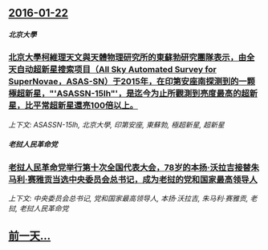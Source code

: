 ## [2016-01-22](/news/2016/01/22/index.md)

##### 北京大學
### [北京大學柯維理天文與天體物理研究所的東蘇勃研究團隊表示，由全天自动超新星搜索项目（All Sky Automated Survey for SuperNovae，ASAS-SN）于2015年，在印第安座南探测到的一颗極超新星，"'ASASSN-15lh"'，是迄今为止所觀測到亮度最高的超新星，比平常超新星還亮100倍以上。](/news/2016/01/22/北京大學柯維理天文與天體物理研究所的東蘇勃研究團隊表示-由全天自动超新星搜索项目-All-Sky-Automated-S.md)
_上下文: ASASSN-15lh, 北京大學, 印第安座, 東蘇勃, 極超新星, 超新星_

##### 老挝人民革命党
### [老挝人民革命党举行第十次全国代表大会，78岁的本扬·沃拉吉接替朱马利·赛雅贡当选中央委员会总书记，成为老挝的党和国家最高领导人](/news/2016/01/22/老挝人民革命党举行第十次全国代表大会-78岁的本扬-沃拉吉接替朱马利-赛雅贡当选中央委员会总书记-成为老挝的党和国家最高.md)
_上下文: 中央委员会总书记, 党和国家最高领导人, 本扬·沃拉吉, 朱马利·赛雅贡, 老挝, 老挝人民革命党_

## [前一天...](/news/2016/01/20/index.md)

